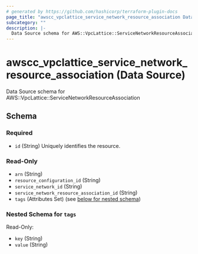 ```yaml
---
# generated by https://github.com/hashicorp/terraform-plugin-docs
page_title: "awscc_vpclattice_service_network_resource_association Data Source - terraform-provider-awscc"
subcategory: ""
description: |-
  Data Source schema for AWS::VpcLattice::ServiceNetworkResourceAssociation
---
```


# awscc_vpclattice_service_network_resource_association (Data Source)

Data Source schema for AWS::VpcLattice::ServiceNetworkResourceAssociation



<!-- schema generated by tfplugindocs -->
## Schema

### Required

- `id` (String) Uniquely identifies the resource.

### Read-Only

- `arn` (String)
- `resource_configuration_id` (String)
- `service_network_id` (String)
- `service_network_resource_association_id` (String)
- `tags` (Attributes Set) (see [below for nested schema](#nestedatt--tags))

<a id="nestedatt--tags"></a>
### Nested Schema for `tags`

Read-Only:

- `key` (String)
- `value` (String)

